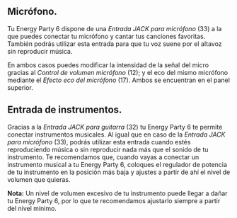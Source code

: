 ## Micrófono.

Tu Energy Party 6 dispone de una *Entrada JACK para micrófono* (33) a la que puedes conectar tu micrófono y cantar tus canciones favoritas. También podrás utilizar esta entrada para que tu voz suene por el altavoz sin reproducir música. 

En ambos casos puedes modificar la intensidad de la señal del micro gracias al *Control de volumen micrófono* (12); y el eco del mismo micrófono mediante el *Efecto eco del micrófono* (17). Ambos se encuentran en el panel superior.


## Entrada de instrumentos.

Gracias a la *Entrada JACK para guitarra* (32) tu Energy Party 6 te permite conectar instrumentos musicales. Al igual que en caso de la *Entrada JACK para micrófono* (33), podrás utilizar esta entrada cuando estés reproduciendo música o sin reproducir nada más que el sonido de tu instrumento. Te recomendamos que, cuando vayas a conectar un instrumento musical a tu Energy Party 6, coloques el regulador de potencia de tu instrumento en la posición más baja y ajustes a partir de ahí el nivel de volumen que quieras.

**Nota:** Un nivel de volumen excesivo de tu instrumento puede llegar a dañar tu Energy Party 6, por lo que te recomendamos ajustarlo siempre a partir del nivel mínimo.

